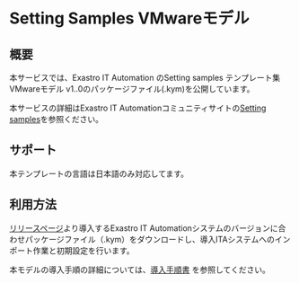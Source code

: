# Setting Samples VMwareモデル

## 概要

本サービスでは、Exastro IT Automation のSetting samples テンプレート集 VMwareモデル v1..0のパッケージファイル(.kym)を公開しています。

本サービスの詳細はExastro IT Automationコミュニティサイトの[Setting samples](https://exastro-suite.github.io/it-automation-docs/setting-samples_ja.html)を参照ください。

## サポート
本テンプレートの言語は日本語のみ対応してます。

## 利用方法

[リリースページ](https://github.com/exastro-suite/SettingSamples-VMware/releases/tag/v1.0.0)より導入するExastro IT Automationシステムのバージョンに合わせパッケージファイル（.kym）をダウンロードし、導入ITAシステムへのインポート作業と初期設定を行います。

本モデルの導入手順の詳細については、[導入手順書](https://github.com/exastro-suite/SettingSamples-VMware/blob/v1.0.0/docs/setting-samples-vmware-install_ja.pdf) を参照してください。
